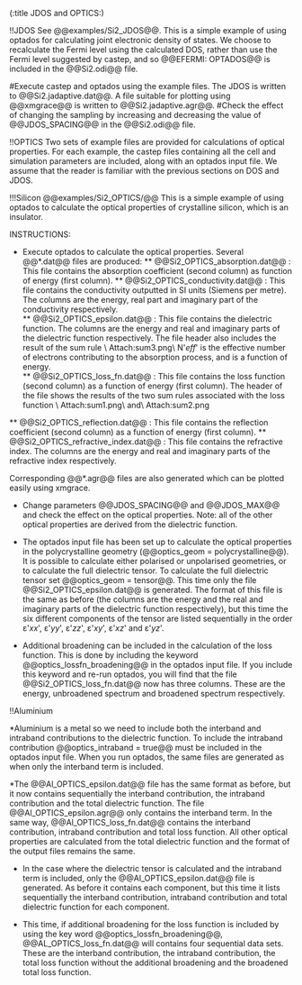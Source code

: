 (:title JDOS and OPTICS:)

!!JDOS
See  @@examples/Si2_JDOS@@. This is a simple example of using optados for calculating joint electronic density of states.  We choose to recalculate the Fermi level using the calculated DOS, rather than use the Fermi level suggested by castep, and so @@EFERMI: OPTADOS@@ is included in the @@Si2.odi@@ file.  

#Execute castep and optados using the example files.  The JDOS is written to @@Si2.jadaptive.dat@@. A file suitable for plotting using @@xmgrace@@ is written to @@Si2.jadaptive.agr@@.
#Check the effect of changing the sampling by increasing and decreasing the value of @@JDOS_SPACING@@ in the @@Si2.odi@@ file. 
 
!!OPTICS
Two sets of example files are provided for calculations of optical properties.  For each example, the castep files containing all the cell and simulation parameters are included, along with an optados input file. We assume that the reader is familiar with the previous sections on DOS and JDOS.  


!!!Silicon
@@examples/Si2_OPTICS/@@  This is a simple example of using optados to calculate the optical properties of crystalline silicon, which is an insulator. 

INSTRUCTIONS:
* Execute optados to calculate the optical properties.  Several @@*.dat@@ files are produced:
** @@Si2_OPTICS_absorption.dat@@ : This file contains the absorption coefficient (second column) as function of energy (first column).
** @@Si2_OPTICS_conductivity.dat@@ : This file contains the conductivity outputted in SI units (Siemens per metre).  The columns are the energy, real part  and imaginary part of the conductivity respectively.  
** @@Si2_OPTICS_epsilon.dat@@ : This file contains the dielectric function.  The columns are the energy and real and imaginary parts of the dielectric function respectively. The file header also includes the result of the sum rule \\
Attach:sum3.png\\
N'_eff_' is the effective number of electrons contributing to the absorption process, and is a function of energy.    
** @@Si2_OPTICS_loss_fn.dat@@ : This file contains the loss function (second column) as a function of energy (first column).  The header of the file shows the results of the two sum rules associated with the loss function \\
Attach:sum1.png\\
and\\
Attach:sum2.png

** @@Si2_OPTICS_reflection.dat@@ : This file contains the reflection coefficient (second column) as a function of energy (first column).
** @@Si2_OPTICS_refractive_index.dat@@ : This file contains the refractive index.  The columns are the energy and real and imaginary parts of the refractive index respectively.

Corresponding @@*.agr@@ files are also generated which can be plotted easily using xmgrace.

* Change parameters @@JDOS_SPACING@@ and @@JDOS_MAX@@ and check the effect on the optical properties.  Note: all of the other optical properties are derived from the dielectric function.  

*  The optados input file has been set up to calculate the optical properties in the polycrystalline geometry (@@optics_geom = polycrystalline@@).  It is possible to calculate either polarised or unpolarised geometries, or to calculate the full dielectric tensor.  To calculate the full dielectric tensor set @@optics_geom = tensor@@.  This time only the file @@Si2_OPTICS_epsilon.dat@@ is generated.  The format of this file is the same as before (the columns are the energy and the real and imaginary parts of the dielectric function respectively), but this time the six different components of the tensor are listed sequentially in the order &epsilon;'_xx_', &epsilon;'_yy_', &epsilon;'_zz_', &epsilon;'_xy_', &epsilon;'_xz_' and &epsilon;'_yz_'.

* Additional broadening can be included in the calculation of the loss function.  This is done by including the keyword @@optics_lossfn_broadening@@ in the optados input file.  If you include this keyword and re-run optados, you will find that the file @@Si2_OPTICS_loss_fn.dat@@ now has three columns.  These are the energy, unbroadened spectrum and broadened spectrum respectively.  

!!Aluminium
 
*Aluminium is a metal so we need to include both the interband and intraband contributions to the dielectric function.  To include the intraband contribution @@optics_intraband = true@@ must be included in the optados input file.  When you run optados, the same files are generated as when only the interband term is included.  

*The @@Al_OPTICS_epsilon.dat@@ file has the same format as before, but it now contains sequentially the interband contribution, the intraband contribution and the total dielectric function.  The file @@Al_OPTICS_epsilon.agr@@ only contains the interband term.  In the same way, @@Al_OPTICS_loss_fn.dat@@ contains the interband contribution, intraband contribution and total loss function.  All other optical properties are calculated from the total dielectric function and the format of the output files remains the same.

* In the case where the dielectric tensor is calculated and the intraband term is included, only the @@Al_OPTICS_epsilon.dat@@  file is generated.  As before it contains each component, but this time it lists sequentially the interband contribution, intraband contribution and total dielectric function for each component.   

* This time, if additional broadening for the loss function is included by using the key word @@optics_lossfn_broadening@@,  @@AL_OPTICS_loss_fn.dat@@ will contains four sequential data sets.  These are the interband contribution, the intraband contribution, the total loss function without the additional broadening and the broadened total loss function.  



